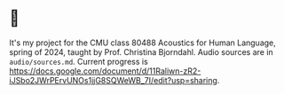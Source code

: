 # 🤘

It's my project for the CMU class 80488 Acoustics for Human Language,
spring of 2024, taught by Prof. Christina Bjorndahl.
Audio sources are in `audio/sources.md`.
Current progress is <https://docs.google.com/document/d/11Raliwn-zR2-iJSbo2JWrPErvUNOs1jjG8SQWeWB_7I/edit?usp=sharing>.


